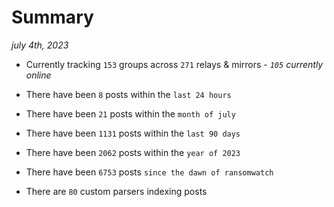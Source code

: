 
# Summary
_july 4th, 2023_

- Currently tracking `153` groups across `271` relays & mirrors - _`105` currently online_

- There have been `8` posts within the `last 24 hours`

- There have been `21` posts within the `month of july`

- There have been `1131` posts within the `last 90 days`

- There have been `2062` posts within the `year of 2023`

- There have been `6753` posts `since the dawn of ransomwatch`

- There are `80` custom parsers indexing posts
